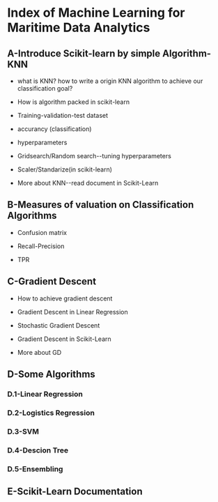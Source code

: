 # Index of Machine Learning for Maritime Data Analytics



## A-Introduce Scikit-learn by simple Algorithm- KNN

- what is KNN? how to write a origin KNN algorithm to achieve our classification goal?

- How is algorithm packed in scikit-learn

- Training-validation-test dataset

- accurancy (classification)

- hyperparameters

- Gridsearch/Random search--tuning hyperparameters

- Scaler/Standarize(in scikit-learn)

- More about KNN--read document in Scikit-Learn



## B-Measures of valuation on Classification Algorithms

- Confusion matrix

- Recall-Precision

- TPR



## C-Gradient Descent

- How to achieve gradient descent

- Gradient Descent in Linear Regression

- Stochastic Gradient Descent

- Gradient Descent in Scikit-Learn

- More about GD



## D-Some Algorithms



### D.1-Linear Regression



### D.2-Logistics Regression



### D.3-SVM



### D.4-Descion Tree



### D.5-Ensembling



## E-Scikit-Learn Documentation
